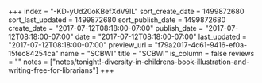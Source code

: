 +++
index = "-KD-yUd20oKBefXdV9IL"
sort_create_date = 1499872680
sort_last_updated = 1499872680
sort_publish_date = 1499872680
create_date = "2017-07-12T08:18:00-07:00"
publish_date = "2017-07-12T08:18:00-07:00"
date = "2017-07-12T08:18:00-07:00"
last_updated = "2017-07-12T08:18:00-07:00"
preview_url = "f79a2017-4c61-9416-ef0a-15fec84254ca"
name = "SCBWI"
title = "SCBWI"
is_column = false
reviews = ""
notes = ["notes/tonight!-diversity-in-childrens-book-illustration-and-writing-free-for-librarians"]
+++

